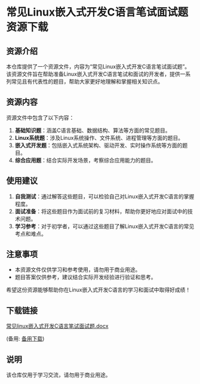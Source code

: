 # 常见Linux嵌入式开发C语言笔试面试题资源下载

## 资源介绍

本仓库提供了一个资源文件，内容为“常见Linux嵌入式开发C语言笔试面试题”。该资源文件旨在帮助准备Linux嵌入式开发C语言笔试和面试的开发者，提供一系列常见且有代表性的题目，帮助大家更好地理解和掌握相关知识点。

## 资源内容

资源文件中包含了以下内容：

1. **基础知识题**：涵盖C语言基础、数据结构、算法等方面的常见题目。
2. **Linux系统题**：涉及Linux系统操作、文件系统、进程管理等方面的题目。
3. **嵌入式开发题**：包括嵌入式系统架构、驱动开发、实时操作系统等方面的题目。
4. **综合应用题**：结合实际开发场景，考察综合应用能力的题目。

## 使用建议

1. **自我测试**：通过解答这些题目，可以检验自己对Linux嵌入式开发C语言的掌握程度。
2. **面试准备**：将这些题目作为面试前的复习材料，帮助你更好地应对面试中的技术问题。
3. **学习参考**：对于初学者，可以通过这些题目了解Linux嵌入式开发C语言的常见考点和难点。

## 注意事项

- 本资源文件仅供学习和参考使用，请勿用于商业用途。
- 题目答案仅供参考，建议结合实际开发经验进行验证和思考。

希望这份资源能够帮助你在Linux嵌入式开发C语言的学习和面试中取得好成绩！

## 下载链接
[常见linux嵌入式开发C语言笔试面试题.docx](https://pan.quark.cn/s/4bdbfd69cdbb) 

(备用: [备用下载](https://pan.baidu.com/s/1F-NprFzK03kAf46r3f59yQ?pwd=1234))

## 说明

该仓库仅用于学习交流，请勿用于商业用途。
